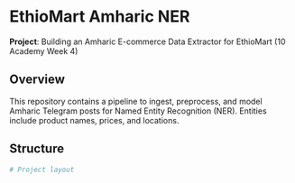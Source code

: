 # EthioMart Amharic NER

**Project**: Building an Amharic E-commerce Data Extractor for EthioMart (10 Academy Week 4)

## Overview
This repository contains a pipeline to ingest, preprocess, and model Amharic Telegram posts for Named Entity Recognition (NER). Entities include product names, prices, and locations.

## Structure
```bash
# Project layout
